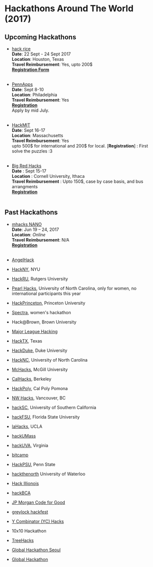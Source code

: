 # Hackathons Around The World (2017)

## Upcoming Hackathons

* [hack rice](http://hack.rice.edu/)<br>
**Date**: 22 Sept - 24 Sept 2017<br>
**Location**: Houston, Texas<br>
**Travel Reimbursement**: Yes, upto 200$ <br>
[**Registration Form**](https://hackrice.typeform.com/to/X4d286)<br><br>

* [PennApps](http://2017f.pennapps.com/)<br>
**Date**: Sept 8-10<br>
**Location**: Philadelphia<br>
**Travel Reimbursement**: Yes<br>
[**Registration**](https://my.pennapps.com/)<br> Apply by mid July.<br><br>

* [HackMIT](https://hackmit.org/)<br>
**Date**: Sept 16-17<br>
**Location**: Massachusetts<br>
**Travel Reimbursement**: Yes<br> upto 500$ for international and 200$ for local.
[**Registration**] : First solve the puzzles :3 <br><br>

* [Big Red Hacks](https://bigredhacks.com/)<br>
**Date** : Sept 15-17<br>
**Location** : Cornell University, Ithaca<br>
**Travel Reimbursement** : Upto 150$, case by case basis, and bus arrangments<br>
[**Registration**](https://bigredhacks.com/register) <br><br>

## Past Hackathons
* [mhacks NANO](https://mhacks.org)<br>
**Date**: Jun 19 – 24, 2017<br>
**Location**: *Online*<br>
**Travel Reimbursement**: N/A<br>
[**Registration**](https://mhacks.org)<br><br>

* [AngelHack](http://angelhack.com/)
* [HackNY](http://hackny.org), NYU
* [HackRU](http://hackru.org), Rutgers University
* [Pearl Hacks](http://www.pearlhacks.com), University of North Carolina, only for women, no international participants this year
* [HackPrinceton](https://hackprinceton.com/), Princeton University
* [Spectra](http://sospectra.com), women's hackathon
* Hack@Brown, Brown University
* [Major League Hacking](https://mlh.io/)
* [HackTX](https://hacktx.com/), Texas
* [HackDuke](https://www.hackduke.org/), Duke University
* [HackNC](https://hacknc.com), University of North Carolina
* [McHacks](http://mchacks.io/), McGill University
* [CalHacks](https://calhacks.io/), Berkeley
* [HackPoly](http://www.hackpoly.com/), Cal Poly Pomona
* [NW Hacks](https://www.nwhacks.io/), Vancouver, BC
* [hackSC](http://hacksc.com/), University of Southern California
* [hackFSU](https://hackfsu.com/), Florida State University
* [laHacks](https://lahacks.com/), UCLA
* [hackUMass](http://hackumass.com/#)
* [hackUVA](http://hackuva.io/), Virginia
* [bitcamp](http://bitca.mp/)
* [HackPSU](https://hackpsu.org/), Penn State
* [hackthenorth](http://hackthenorth.com/) University of Waterloo
* [Hack Illionois](https://hackillinois.org/)
* [hackBCA](http://hackbca.com)
* [JP Morgan Code for Good](http://bit.ly/1ADCdW0)
* [greylock hackfest](http://greylocku.com/hackfest/)
* [Y Combinator (YC) Hacks](http://bit.ly/1cT0wLq)
* 10x10 Hackathon
* [TreeHacks](https://www.treehacks.com/)
* [Global Hackathon Seoul](https://seoul.globalhackathon.io/)
* [Global Hackathon](http://ai.hackathon.com/)

